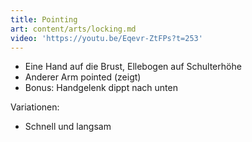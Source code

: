 ```yaml
---
title: Pointing
art: content/arts/locking.md
video: 'https://youtu.be/Eqevr-ZtFPs?t=253'
---
```


* Eine Hand auf die Brust, Ellebogen auf Schulterhöhe
* Anderer Arm pointed (zeigt)
* Bonus: Handgelenk dippt nach unten

Variationen:

* Schnell und langsam
